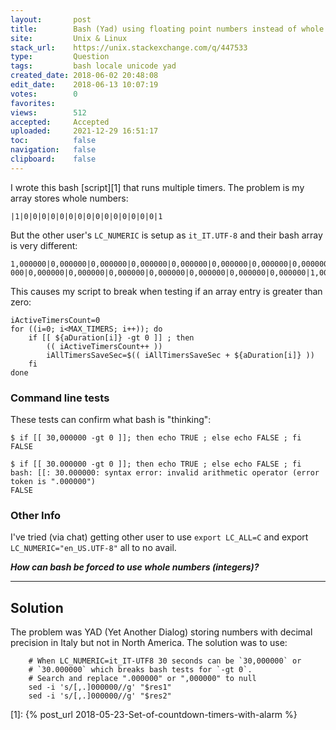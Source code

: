 ```yaml
---
layout:       post
title:        Bash (Yad) using floating point numbers instead of whole numbers
site:         Unix & Linux
stack_url:    https://unix.stackexchange.com/q/447533
type:         Question
tags:         bash locale unicode yad
created_date: 2018-06-02 20:48:08
edit_date:    2018-06-13 10:07:19
votes:        0
favorites:    
views:        512
accepted:     Accepted
uploaded:     2021-12-29 16:51:17
toc:          false
navigation:   false
clipboard:    false
---
```


I wrote this bash [script][1] that runs multiple timers. The problem is my array stores whole numbers:

``` 
|1|0|0|0|0|0|0|0|0|0|0|0|0|0|0|0|1

```

But the other user's `LC_NUMERIC` is setup as `it_IT.UTF-8` and their bash array is very different:

``` 
1,000000|0,000000|0,000000|0,000000|0,000000|0,000000|0,000000|0,000000|0,000‌​000|0,000000|0,000000|0,000000|0,000000|0,000000|0,000000|0,000000|1,000000

```

This causes my script to break when testing if an array entry is greater than zero:


``` 
iActiveTimersCount=0
for ((i=0; i<MAX_TIMERS; i++)); do
    if [[ ${aDuration[i]} -gt 0 ]] ; then
        (( iActiveTimersCount++ ))
        iAllTimersSaveSec=$(( iAllTimersSaveSec + ${aDuration[i]} ))
    fi
done

```

### Command line tests

These tests can confirm what bash is "thinking":

``` 
$ if [[ 30,000000 -gt 0 ]]; then echo TRUE ; else echo FALSE ; fi
FALSE

```

``` 
$ if [[ 30.000000 -gt 0 ]]; then echo TRUE ; else echo FALSE ; fi
bash: [[: 30.000000: syntax error: invalid arithmetic operator (error token is ".000000")
FALSE

```

### Other Info

I've tried (via chat) getting other user to use `export LC_ALL=C` and export `LC_NUMERIC="en_US.UTF-8"` all to no avail.

***How can bash be forced to use whole numbers (integers)?***

----------


## Solution

The problem was YAD (Yet Another Dialog) storing numbers with decimal precision in Italy but not in North America. The solution was to use:

``` 
    # When LC_NUMERIC=it_IT-UTF8 30 seconds can be `30,000000` or
    # `30.000000` which breaks bash tests for `-gt 0`.
    # Search and replace ".000000" or ",000000" to null
    sed -i 's/[,.]000000//g' "$res1"
    sed -i 's/[,.]000000//g' "$res2"

```

  [1]: {% post_url 2018-05-23-Set-of-countdown-timers-with-alarm %}



